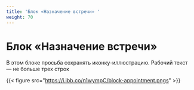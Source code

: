 ```yaml
---
title: 'Блок «Назначение встречи» '
weight: 70
---
```

# Блок «Назначение встречи»

В этом блоке просьба сохранять иконку-иллюстрацию. Рабочий текст — не больше трех строк

{{< figure src="https://i.ibb.co/n1wympC/block-appointment.pngs" >}}



